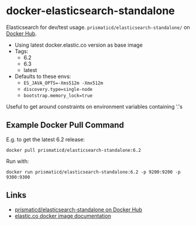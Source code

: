 # docker-elasticsearch-standalone

Elasticsearch for dev/test usage.  `prismaticd/elasticsearch-standalone/` on [Docker Hub](https://hub.docker.com/r/prismaticd/elasticsearch-standalone/).

* Using latest docker.elastic.co version as base image
* Tags:
  * 6.2
  * 6.3
  * latest
* Defaults to these envs:
   * `ES_JAVA_OPTS=-Xms512m -Xmx512m`
   * `discovery.type=single-node`
   * `bootstrap.memory_lock=true`

Useful to get around constraints on environment variables containing '.'s


## Example Docker Pull Command

E.g. to get the latest 6.2 release:

    docker pull prismaticd/elasticsearch-standalone:6.2

Run with:

    docker run prismaticd/elasticsearch-standalone:6.2 -p 9200:9200 -p 9300:9300

## Links

* [prismaticd/elasticsearch-standalone on Docker Hub](https://hub.docker.com/r/prismaticd/elasticsearch-standalone/)
* [elastic.co docker image documentation](https://www.elastic.co/guide/en/elasticsearch/reference/current/docker.html)
